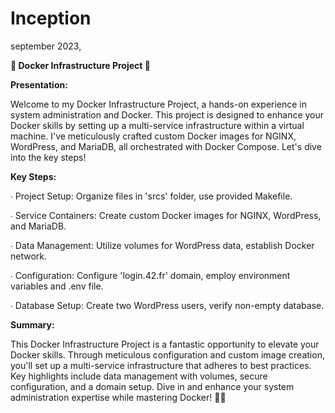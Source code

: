 # Inception
september 2023,

**🐳 Docker Infrastructure Project 🚀**

**Presentation:**

Welcome to my Docker Infrastructure Project, a hands-on experience in system administration and Docker. This project is designed to enhance your Docker skills by setting up a multi-service infrastructure within a virtual machine. I've meticulously crafted custom Docker images for NGINX, WordPress, and MariaDB, all orchestrated with Docker Compose. Let's dive into the key steps!

**Key Steps:**

∙ Project Setup: Organize files in 'srcs' folder, use provided Makefile.

∙ Service Containers: Create custom Docker images for NGINX, WordPress, and MariaDB.

∙ Data Management: Utilize volumes for WordPress data, establish Docker network.

∙ Configuration: Configure 'login.42.fr' domain, employ environment variables and .env file.

∙ Database Setup: Create two WordPress users, verify non-empty database.

**Summary:**

This Docker Infrastructure Project is a fantastic opportunity to elevate your Docker skills. Through meticulous configuration and custom image creation, you'll set up a multi-service infrastructure that adheres to best practices. Key highlights include data management with volumes, secure configuration, and a domain setup. Dive in and enhance your system administration expertise while mastering Docker! 🚢🚀
